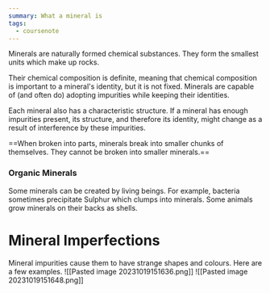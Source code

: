 ```yaml
---
summary: What a mineral is
tags:
  - coursenote
---
```

Minerals are naturally formed chemical substances. They form the smallest units which make up rocks.

Their chemical composition is definite, meaning that chemical composition is important to a mineral's identity, but it is not fixed. Minerals are capable of (and often do) adopting impurities while keeping their identities.

Each mineral also has a characteristic structure. If a mineral has enough impurities present, its structure, and therefore its identity, might change as a result of interference by these impurities.

==When broken into parts, minerals break into smaller chunks of themselves. They cannot be broken into smaller minerals.==

### Organic Minerals
Some minerals can be created by living beings. For example, bacteria sometimes precipitate Sulphur which clumps into minerals. Some animals grow minerals on their backs as shells.

# Mineral Imperfections 
Mineral impurities cause them to have strange shapes and colours. Here are a few examples.
![[Pasted image 20231019151636.png]]
![[Pasted image 20231019151648.png]]